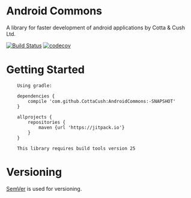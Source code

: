 # Android Commons
A library for faster development of android applications by Cotta & Cush Ltd.

[![Build Status](https://travis-ci.org/CottaCush/AndroidCommons.svg?branch=feat%2Funit_test)](https://travis-ci.org/CottaCush/AndroidCommons)
[![codecov](https://codecov.io/gh/CottaCush/AndroidCommons/branch/feat%2Funit_test/graph/badge.svg)](https://codecov.io/gh/CottaCush/AndroidCommons)



# Getting Started
```
    Using gradle:

    dependencies {
        compile 'com.github.CottaCush:AndroidCommons:-SNAPSHOT'
    }

    allprojects {
        repositories {
            maven {url 'https://jitpack.io'}
        }
    }

    This library requires build tools version 25

```

# Versioning
[SemVer](http://semver.org/) is used for versioning.
